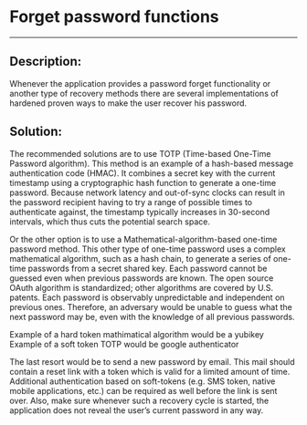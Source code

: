 # Forget password functions
-------

## Description:

Whenever the application provides a password forget functionality or another 
type of recovery methods there are several implementations of hardened proven ways to make
the user recover his password.

## Solution:

The recommended solutions are to use TOTP (Time-based One-Time Password algorithm). This 
method is an example of a hash-based message authentication code (HMAC). It combines a 
secret key with the current timestamp using a cryptographic hash function to generate 
a one-time password. Because network latency and out-of-sync clocks can result in the password 
recipient having to try a range of possible times to authenticate against, the timestamp typically 
increases in 30-second intervals, which thus cuts the potential search space.

Or the other option is to use a Mathematical-algorithm-based one-time password method. This other 
type of one-time password uses a complex mathematical algorithm, such as a hash chain, to generate 
a series of one-time passwords from a secret shared key. Each password cannot be guessed even when 
previous passwords are known. The open source OAuth algorithm is standardized; other algorithms are 
covered by U.S. patents. Each password is observably unpredictable and independent on previous ones. 
Therefore, an adversary would be unable to guess what the next password may be, even with the 
knowledge of all previous passwords.

Example of a hard token mathimatical algorithm would be a yubikey
Example of a soft token TOTP would be google authenticator

The last resort would be to send a new password by email. This mail should contain a reset link with 
a token which is valid for a limited amount of time. Additional authentication based on soft-tokens 
(e.g. SMS token, native mobile applications, etc.) can be required as well before the link is 
sent over. Also, make sure whenever such a recovery cycle is started, the application does not 
reveal the user’s current password in any way.
